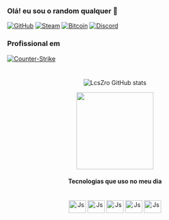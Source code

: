 ### Olá! eu sou o random qualquer 🤚

[![GitHub](https://img.shields.io/badge/GitHub-100000?style=for-the-badge&logo=github&logoColor=white)](https://github.com/LcsZro)
[![Steam](https://img.shields.io/badge/Steam-000000?style=for-the-badge&logo=steam&logoColor=white)](https://steamcommunity.com/profiles/76561198375820811/)
[![Bitcoin](https://img.shields.io/badge/Bitcoin-000000?style=for-the-badge&logo=bitcoin&logoColor=white)](link)
[![Discord](https://img.shields.io/badge/Discord-7289DA?style=for-the-badge&logo=discord&logoColor=white)](link)


### Profissional em  
[![Counter-Strike](https://img.shields.io/badge/Counter_Strike-000000?style=for-the-badge&logo=counter-strike&logoColor=white)](link)

 #

<div align="center">

![LcsZro GitHub stats](https://github-readme-stats.vercel.app/api?username=LcsZro&show_icons=true&theme=dracula)

<img height="180em" src="https://github-readme-stats.vercel.app/api/top-langs/?username=LcsZro&layout=compact&langs_count=7&theme=dracula"/>

<div align="center"
img src="https://desblogada.files.wordpress.co..." width="0px">

</div>

#### Tecnologias que uso no meu dia

<div style='display: incline_block'><br/>
    <img align="center" alt="Js" height="30" width="40" src="https://cdn.jsdelivr.net/gh/devicons/devicon/icons/javascript/javascript-original.svg">
    <img align="center" alt="Js" height="30" width="40" src="https://cdn.jsdelivr.net/gh/devicons/devicon/icons/html5/html5-plain.svg">
    <img align="center" alt="Js" height="30" width="40" src="https://cdn.jsdelivr.net/gh/devicons/devicon/icons/css3/css3-original.svg">
     <img align="center" alt="Js" height="30" width="40" src="https://cdn.jsdelivr.net/gh/devicons/devicon/icons/nodejs/nodejs-original.svg">
     <img align="center" alt="Js" height="30" width="40" src="https://cdn.jsdelivr.net/gh/devicons/devicon/icons/git/git-original.svg">
     
</div>



